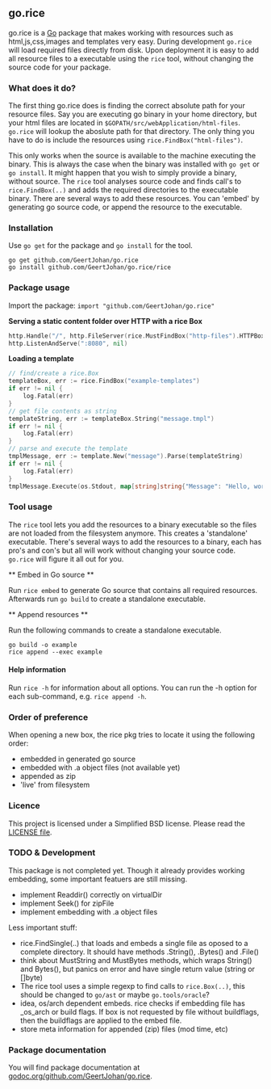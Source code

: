 ## go.rice

go.rice is a [Go](http://golang.org) package that makes working with resources such as html,js,css,images and templates very easy. During development `go.rice` will load required files directly from disk. Upon deployment it is easy to add all resource files to a executable using the `rice` tool, without changing the source code for your package.

### What does it do?
The first thing go.rice does is finding the correct absolute path for your resource files. Say you are executing go binary in your home directory, but your html files are located in `$GOPATH/src/webApplication/html-files`. `go.rice` will lookup the aboslute path for that directory. The only thing you have to do is include the resources using `rice.FindBox("html-files")`.

This only works when the source is available to the machine executing the binary. This is always the case when the binary was installed with `go get` or `go install`. It might happen that you wish to simply provide a binary, without source. The `rice` tool analyses source code and finds call's to `rice.FindBox(..)` and adds the required directories to the executable binary. There are several ways to add these resources. You can 'embed' by generating go source code, or append the resource to the executable.

### Installation

Use `go get` for the package and `go install` for the tool.
```
go get github.com/GeertJohan/go.rice
go install github.com/GeertJohan/go.rice/rice
```

### Package usage

Import the package: `import "github.com/GeertJohan/go.rice"`

**Serving a static content folder over HTTP with a rice Box**
```go
http.Handle("/", http.FileServer(rice.MustFindBox("http-files").HTTPBox()))
http.ListenAndServe(":8080", nil)
```

**Loading a template**
```go
// find/create a rice.Box
templateBox, err := rice.FindBox("example-templates")
if err != nil {
	log.Fatal(err)
}
// get file contents as string
templateString, err := templateBox.String("message.tmpl")
if err != nil {
	log.Fatal(err)
}
// parse and execute the template
tmplMessage, err := template.New("message").Parse(templateString)
if err != nil {
	log.Fatal(err)
}
tmplMessage.Execute(os.Stdout, map[string]string{"Message": "Hello, world!"})

```

### Tool usage
The `rice` tool lets you add the resources to a binary executable so the files are not loaded from the filesystem anymore. This creates a 'standalone' executable. There's several ways to add the resources to a binary, each has pro's and con's but all will work without changing your source code. `go.rice` will figure it all out for you.

** Embed in Go source **

Run `rice embed` to generate Go source that contains all required resources. Afterwards run `go build` to create a standalone executable.

** Append resources **

Run the following commands to create a standalone executable.
```
go build -o example
rice append --exec example
```

#### Help information
Run `rice -h` for information about all options.
You can run the -h option for each sub-command, e.g. `rice append -h`.

### Order of preference
When opening a new box, the rice pkg tries to locate it using the following order:

 - embedded in generated go source
 - embedded with .a object files (not available yet)
 - appended as zip
 - 'live' from filesystem


### Licence
This project is licensed under a Simplified BSD license. Please read the [LICENSE file][license].


### TODO & Development
This package is not completed yet. Though it already provides working embedding, some important featuers are still missing.
 - implement Readdir() correctly on virtualDir
 - implement Seek() for zipFile
 - implement embedding with .a object files

Less important stuff:
 - rice.FindSingle(..) that loads and embeds a single file as oposed to a complete directory. It should have methods .String(), .Bytes() and .File()
 - think about MustString and MustBytes methods, which wraps String() and Bytes(), but panics on error and have single return value (string or []byte)
 - The rice tool uses a simple regexp to find calls to `rice.Box(..)`, this should be changed to `go/ast` or maybe `go.tools/oracle`?
 - idea, os/arch dependent embeds. rice checks if embedding file has _os_arch or build flags. If box is not requested by file without buildflags, then the buildflags are applied to the embed file.
 - store meta information for appended (zip) files (mod time, etc)

### Package documentation

You will find package documentation at [godoc.org/github.com/GeertJohan/go.rice][godoc].


 [license]: https://github.com/GeertJohan/go.rice/blob/master/LICENSE
 [godoc]: http://godoc.org/github.com/GeertJohan/go.rice